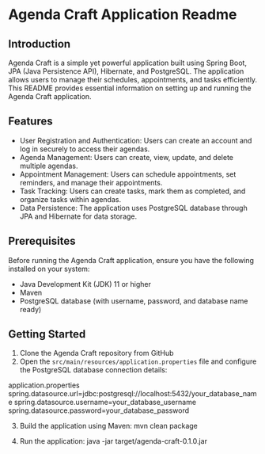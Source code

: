 # Agenda Craft Application Readme

## Introduction
Agenda Craft is a simple yet powerful application built using Spring Boot, JPA (Java Persistence API), Hibernate, and PostgreSQL. The application allows users to manage their schedules, appointments, and tasks efficiently. This README provides essential information on setting up and running the Agenda Craft application.

## Features
- User Registration and Authentication: Users can create an account and log in securely to access their agendas.
- Agenda Management: Users can create, view, update, and delete multiple agendas.
- Appointment Management: Users can schedule appointments, set reminders, and manage their appointments.
- Task Tracking: Users can create tasks, mark them as completed, and organize tasks within agendas.
- Data Persistence: The application uses PostgreSQL database through JPA and Hibernate for data storage.

## Prerequisites
Before running the Agenda Craft application, ensure you have the following installed on your system:
- Java Development Kit (JDK) 11 or higher
- Maven
- PostgreSQL database (with username, password, and database name ready)

## Getting Started
1. Clone the Agenda Craft repository from GitHub
2. Open the `src/main/resources/application.properties` file and configure the PostgreSQL database connection details:

application.properties
spring.datasource.url=jdbc:postgresql://localhost:5432/your_database_name
spring.datasource.username=your_database_username
spring.datasource.password=your_database_password


3. Build the application using Maven:
  mvn clean package

5. Run the application:
  java -jar target/agenda-craft-0.1.0.jar
